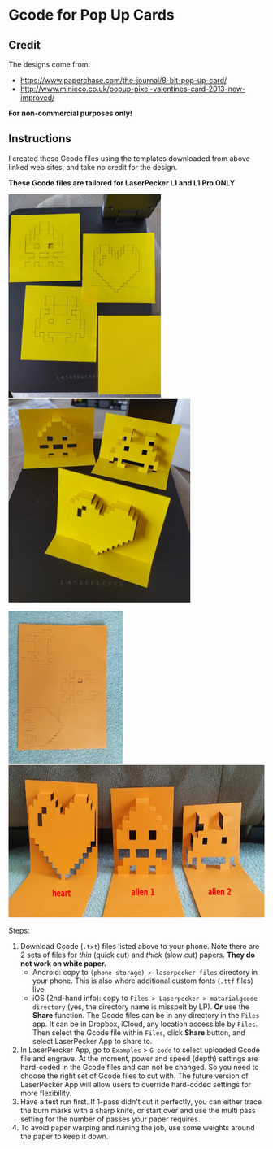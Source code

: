 # Gcode for Pop Up Cards

## Credit

The designs come from:
* https://www.paperchase.com/the-journal/8-bit-pop-up-card/ 
* http://www.minieco.co.uk/popup-pixel-valentines-card-2013-new-improved/

**For non-commercial purposes only!**

## Instructions

I created these Gcode files using the templates downloaded from above linked web sites, and take no credit for the design. 

**These Gcode files are tailored for LaserPecker L1 and L1 Pro ONLY**

<img src="pop_up_1.jpg" height="400px"><img src="pop_up_2.jpg" height="400px">

<img src="pop_up_3.jpg" height="300px"><img src="pop_up_4.jpg" height="300px">


Steps:
1. Download Gcode (`.txt`) files listed above to your phone. Note there are 2 sets of files for *thin* (quick cut) and *thick* (slow cut) papers. **They do not work on white paper.**
    * Android: copy to `(phone storage) > laserpecker files` directory in your phone. This is also where additional custom fonts (`.ttf` files) live.
    * iOS (2nd-hand info): copy to `Files > Laserpecker > matarialgcode directory` (yes, the directory name is misspelt by LP). **Or** use the **Share** function. The Gcode files can be in any directory in the `Files` app. It can be in Dropbox, iCloud, any location accessible by `Files`. Then select the Gcode file within `Files`, click **Share** button, and select LaserPecker App to share to.
2. In LaserPercker App, go to `Examples` > `G-code` to select uploaded Gcode file and engrave. At the moment, power and speed (depth) settings are hard-coded in the Gcode files and can not be changed. So you need to choose the right set of Gcode files to cut with. The future version of LaserPecker App will allow users to override hard-coded settings for more flexibility.
3. Have a test run first. If 1-pass didn't cut it perfectly, you can either trace the burn marks with a sharp knife, or start over and use the multi pass setting for the number of passes your paper requires.
4. To avoid paper warping and ruining the job, use some weights around the paper to keep it down.
